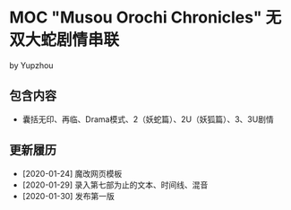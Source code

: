 # MOC "Musou Orochi Chronicles" 无双大蛇剧情串联

by Yupzhou 

## 包含内容

- 囊括无印、再临、Drama模式、2（妖蛇篇）、2U（妖狐篇）、3、3U剧情

## 更新履历
- [2020-01-24] 魔改网页模板
- [2020-01-29] 录入第七部为止的文本、时间线、混音
- [2020-01-30] 发布第一版
